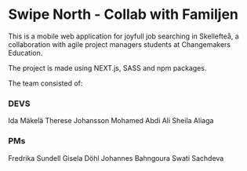 # Swipe North - Collab with Familjen 
This is a mobile web application for joyfull job searching in Skellefteå, 
a collaboration with agile project managers students at Changemakers Education.

The project is made using NEXT.js, SASS and npm packages. 

The team consisted of:
### DEVS 
Ida Mäkelä
Therese Johansson
Mohamed Abdi Ali
Sheila Aliaga
### PMs
Fredrika Sundell
Gisela Döhl
Johannes Bahngoura
Swati Sachdeva
